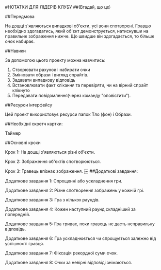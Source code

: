 #НОТАТКИ ДЛЯ ЛІДЕРІВ КЛУБУ
##(Вгадай, що це)

##Передмова

На дошці з'являються випадкові об'єкти, усі вони спотворені.  Гравцю необхідно здогадатись, який об'єкт демонструється, натиснувши на правильне зображення нижче.  Що швидше він здогадається, то більше очок набирає.

##Навики

За допомогою цього проекту можна навчитись: 

1. Створювати рахунок і набирати очки 
2. Змінювати образи і вигляд спрайтів. 
3. Задавати випадкову відповідь  
4. Встановлювати факт клікання та перевіряти, чи на вірний спрайт клікнуто  
5. Передавати повідомлення(через команду "оповістити"). 

##Ресурси інтерфейсу

Цей проект використовує ресурси папок Тло (фон) і Образи. 

##Необхідні скретч картки:

Таймер

##Основні кроки

Крок 1: На дошці з'являються різні об'єкти. 

Крок 2: Зображення об'єктів спотворюються. 

Крок 3: Гравець впізнає зображення.
￼
##Додаткові завдання:

Додаткове завдання 1: Спрощенні або ускладнення гри.

Додаткове завдання 2: Різне спотворення зображень у кожній грі.

Додаткове завдання 3: Гра з кількох раундів.

Додаткове завдання 4: Кожен наступний раунд складніший за попередній.

Додаткове завдання 5: Гра триває, поки гравець не дасть неправильну відповідь.

Додаткове завдання 6: Гра ускладнюється чи спрощується залежно від успішності гравця.

Додаткове завдання 7: Фіксація рекордної суми очок.

Додаткове завдання 8: Очки за невірні відповіді знімаються.
